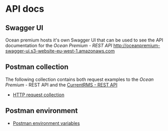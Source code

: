 # API docs

## Swagger UI

Ocean premium hosts it's own Swagger UI that can be used to see the API documentation for the *Ocean Premium - REST API*
http://oceanpremium-swagger-ui.s3-website-eu-west-1.amazonaws.com

## Postman collection

The following collection contains both request examples to the *Ocean Premium* - REST API and the [CurrentRMS - REST API](https://api.current-rms.com/doc)

- [HTTP request collection](https://shopix99-my.sharepoint.com/:u:/g/personal/peter_jongensvantechniek_nl/EUUIHQjXJ75MifLkTotyb2kBToveIKQjOfE_Eofe1PfV3A?e=ENmCqU)

## Postman environment 

- [Postman environment variables](https://shopix99-my.sharepoint.com/:u:/g/personal/peter_jongensvantechniek_nl/ET9YnZ7wmPlAsFIU5BUt71oBR6Bc6M_V3oDHDh025uLwyQ?e=AxPoT6)